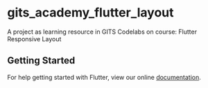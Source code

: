 # gits_academy_flutter_layout

A project as learning resource in GITS Codelabs on course: Flutter Responsive Layout

## Getting Started

For help getting started with Flutter, view our online
[documentation](https://flutter.io/).
